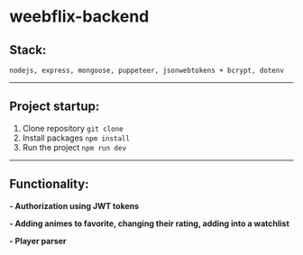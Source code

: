 # weebflix-backend

## Stack:

`nodejs, express, mongoose, puppeteer, jsonwebtokens + bcrypt, dotenv`

---

## Project startup:

1. Clone repository `git clone`
2. Install packages `npm install`
3. Run the project `npm run dev`

---

## Functionality:

**- Authorization using JWT tokens**

**- Adding animes to favorite, changing their rating, adding into a watchlist**

**- Player parser**

